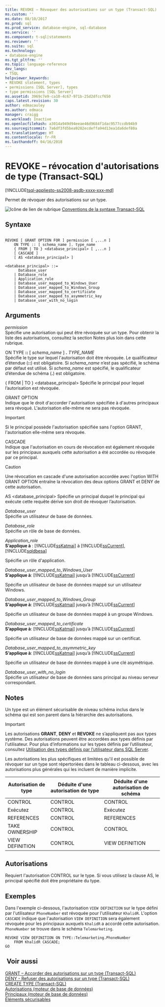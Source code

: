 ```yaml
---
title: REVOKE – Révoquer des autorisations sur un type (Transact-SQL) | Microsoft Docs
ms.custom: ''
ms.date: 08/10/2017
ms.prod: sql
ms.prod_service: database-engine, sql-database
ms.service: ''
ms.component: t-sql|statements
ms.reviewer: ''
ms.suite: sql
ms.technology:
- database-engine
ms.tgt_pltfrm: ''
ms.topic: language-reference
dev_langs:
- TSQL
helpviewer_keywords:
- REVOKE statement, types
- permissions [SQL Server], types
- type permissions [SQL Server]
ms.assetid: 3969c7e9-ca10-4c67-971b-25d2dfccf650
caps.latest.revision: 30
author: edmacauley
ms.author: edmaca
manager: craigg
ms.workload: Inactive
ms.openlocfilehash: a3014a949d94eeae46d9684f1dac9577ccdb94b9
ms.sourcegitcommit: 7a6df3fd5bea9282ecdeffa94d13ea1da6def80a
ms.translationtype: HT
ms.contentlocale: fr-FR
ms.lasthandoff: 04/16/2018
---
```

# <a name="revoke-type-permissions-transact-sql"></a>REVOKE – révocation d'autorisations de type (Transact-SQL)
[!INCLUDE[tsql-appliesto-ss2008-asdb-xxxx-xxx-md](../../includes/tsql-appliesto-ss2008-asdb-xxxx-xxx-md.md)]

  Permet de révoquer des autorisations sur un type.  
  
  ![Icône de lien de rubrique](../../database-engine/configure-windows/media/topic-link.gif "Icône lien de rubrique") [Conventions de la syntaxe Transact-SQL](../../t-sql/language-elements/transact-sql-syntax-conventions-transact-sql.md)  
  
## <a name="syntax"></a>Syntaxe  
  
```  
  
REVOKE [ GRANT OPTION FOR ] permission [ ,...n ]   
    ON TYPE :: [ schema_name ]. type_name   
    { FROM | TO } <database_principal> [ ,...n ]   
    [ CASCADE ]  
    [ AS <database_principal> ]  
  
<database_principal> ::=   
      Database_user   
    | Database_role   
    | Application_role   
    | Database_user_mapped_to_Windows_User   
    | Database_user_mapped_to_Windows_Group   
    | Database_user_mapped_to_certificate   
    | Database_user_mapped_to_asymmetric_key   
    | Database_user_with_no_login    
```  
  
## <a name="arguments"></a>Arguments  
 *permission*  
 Spécifie une autorisation qui peut être révoquée sur un type. Pour obtenir la liste des autorisations, consultez la section Notes plus loin dans cette rubrique.  
  
 ON TYPE **::** [ *schema_name* ] **.** *TYPE_NAME*  
 Spécifie le type sur lequel l'autorisation doit être révoquée. Le qualificateur d’étendue (**::**) est obligatoire. Si *schema_name* n’est pas spécifié, le schéma par défaut est utilisé. Si *schema_name* est spécifié, le qualificateur d’étendue de schéma (**.**) est obligatoire.  
  
 { FROM | TO } \<database_principal> Spécifie le principal pour lequel l’autorisation est révoquée.  
  
 GRANT OPTION  
 Indique que le droit d'accorder l'autorisation spécifiée à d'autres principaux sera révoqué. L'autorisation elle-même ne sera pas révoquée.  
  
> [!IMPORTANT]  
>  Si le principal possède l'autorisation spécifiée sans l'option GRANT, l'autorisation elle-même sera révoquée.  
  
 CASCADE  
 Indique que l'autorisation en cours de révocation est également révoquée sur les principaux auxquels cette autorisation a été accordée ou révoquée par ce principal.  
  
> [!CAUTION]  
>  Une révocation en cascade d'une autorisation accordée avec l'option WITH GRANT OPTION entraîne la révocation des deux options GRANT et DENY de cette autorisation.  
  
 AS \<database_principal> Spécifie un principal duquel le principal qui exécute cette requête dérive son droit de révoquer l’autorisation.  
  
 *Database_user*  
 Spécifie un utilisateur de base de données.  
  
 *Database_role*  
 Spécifie un rôle de base de données.  
  
 *Application_role*  
**S’applique à** : [!INCLUDE[ssKatmai](../../includes/sskatmai-md.md)] à [!INCLUDE[ssCurrent](../../includes/sscurrent-md.md)], [!INCLUDE[sqldbesa](../../includes/sqldbesa-md.md)]
  
 Spécifie un rôle d'application.  
  
 *Database_user_mapped_to_Windows_User*  
**S’applique à**: [!INCLUDE[ssKatmai](../../includes/sskatmai-md.md)] jusqu’à [!INCLUDE[ssCurrent](../../includes/sscurrent-md.md)]
  
 Spécifie un utilisateur de base de données mappé sur un utilisateur Windows.  
  
 *Database_user_mapped_to_Windows_Group*  
**S’applique à**: [!INCLUDE[ssKatmai](../../includes/sskatmai-md.md)] jusqu’à [!INCLUDE[ssCurrent](../../includes/sscurrent-md.md)]
  
 Spécifie un utilisateur de base de données mappé à un groupe Windows.  
  
 *Database_user_mapped_to_certificate*  
**S’applique à**: [!INCLUDE[ssKatmai](../../includes/sskatmai-md.md)] jusqu’à [!INCLUDE[ssCurrent](../../includes/sscurrent-md.md)]
  
 Spécifie un utilisateur de base de données mappé sur un certificat.  
  
 *Database_user_mapped_to_asymmetric_key*  
**S’applique à**: [!INCLUDE[ssKatmai](../../includes/sskatmai-md.md)] jusqu’à [!INCLUDE[ssCurrent](../../includes/sscurrent-md.md)]
  
 Spécifie un utilisateur de base de données mappé à une clé asymétrique.  
  
 *Database_user_with_no_login*  
 Spécifie un utilisateur de base de données sans principal au niveau serveur correspondant.  
  
## <a name="remarks"></a>Notes   
 Un type est un élément sécurisable de niveau schéma inclus dans le schéma qui est son parent dans la hiérarchie des autorisations.  
  
> [!IMPORTANT]  
>  Les autorisations **GRANT**, **DENY** et **REVOKE** ne s’appliquent pas aux types système. Des autorisations peuvent être accordées aux types définis par l'utilisateur. Pour plus d’informations sur les types définis par l’utilisateur, consultez [Utilisation des types définis par l’utilisateur dans SQL Server](../../relational-databases/clr-integration-database-objects-user-defined-types/working-with-user-defined-types-in-sql-server.md).  
  
 Les autorisations les plus spécifiques et limitées qu'il est possible de révoquer sur un type sont répertoriées dans le tableau ci-dessous, avec les autorisations plus générales qui les incluent de manière implicite.  
  
|Autorisation de type|Déduite d'une autorisation de type|Déduite d'une autorisation de schéma|  
|---------------------|--------------------------------|----------------------------------|  
|CONTROL|CONTROL|CONTROL|  
|Exécutez|CONTROL|Exécutez|  
|REFERENCES|CONTROL|REFERENCES|  
|TAKE OWNERSHIP|CONTROL|CONTROL|  
|VIEW DEFINITION|CONTROL|VIEW DEFINITION|  
  
## <a name="permissions"></a>Autorisations  
 Requiert l'autorisation CONTROL sur le type. Si vous utilisez la clause AS, le principal spécifié doit être propriétaire du type.  
  
## <a name="examples"></a>Exemples  
 Dans l'exemple ci-dessous, l'autorisation `VIEW DEFINITION` sur le type défini par l'utilisateur `PhoneNumber` est révoquée pour l'utilisateur `KhalidR`. L'option `CASCADE` indique que l'autorisation `VIEW DEFINITION` sera également révoquée pour les principaux auxquels `KhalidR` a accordé cette autorisation. `PhoneNumber` se trouve dans le schéma `Telemarketing`.  
  
```  
REVOKE VIEW DEFINITION ON TYPE::Telemarketing.PhoneNumber   
    FROM KhalidR CASCADE;  
GO  
```  
  
## <a name="see-also"></a> Voir aussi  
 [GRANT – Accorder des autorisations sur un type &#40;Transact-SQL&#41;](../../t-sql/statements/grant-type-permissions-transact-sql.md)   
 [DENY - Refuser des autorisations sur un type &#40;Transact-SQL&#41;](../../t-sql/statements/deny-type-permissions-transact-sql.md)   
 [CREATE TYPE &#40;Transact-SQL&#41;](../../t-sql/statements/create-type-transact-sql.md)   
 [Autorisations &#40;moteur de base de données&#41;](../../relational-databases/security/permissions-database-engine.md)   
 [Principaux &#40;moteur de base de données&#41;](../../relational-databases/security/authentication-access/principals-database-engine.md)   
 [Éléments sécurisables](../../relational-databases/security/securables.md)  
  
  

